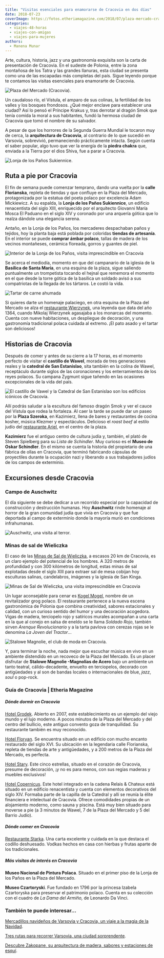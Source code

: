 ```yaml
---
title: "Visitas esenciales para enamorarse de Cracovia en dos días"
date: 2018-07-23
coverImage: https://fotos.etheriamagazine.com/2018/07/plaza-mercado-cracovia-1.jpg
categories: 
  - viajes-48-horas
  - viajes-con-amigas
  - viajes-para-mujeres
authors: 
  - Manena Munar
---
```


Arte, cultura, historia, jazz y una gastronomía exquisita son la carta de presentación de Cracovia. En el sudeste de Polonia, entre la zona montañosa de los Tatra y las grandes llanuras, esta ciudad se presenta como una de las escapadas más completas del país. Sigue leyendo porque te contamos las visitas esenciales para enamorarte de Cracovia.

![Plaza del Mercado (Cracovia).](https://fotos.etheriamagazine.com/2018/07/Plaza-mercado-cracovia-fin-de-semana-1024x768.jpg "Plaza del Mercado (Cracovia).")

Un caudaloso río, el Vístula, el amparo de sus colinas, la fertilidad de los valles y 
los bosques frondosos. ¿Qué mejor enclave para establecer una ciudad? Así lo pensó el 
Príncipe Krakus y, tras derrotar al dragón Smok que tenía comida la moral a sus 
habitantes, fundó la hermosa ciudad de Cracovia que tomó el nombre de su salvador. 

A pesar de que los horrores de la Segunda Guerra Mundial le tocaron muy de cerca, la 
**arquitectura de Cracovia**, al contrario de lo que sucedió en Varsovia, sobrevivió, 
permaneciendo prácticamente intacta. Según cuenta el saber popular, algo tuvo que ver la 
energía de la **piedra chakra** que, enviada a la Tierra por el dios Shiva, fue a parar 
a Cracovia. 

![Lonja de los Paños Sukiennice.](https://fotos.etheriamagazine.com/2018/07/cracovia-lonja-de-los-panos-sukiennice.jpg "Lonja de los Paños Sukiennice. ")

## Ruta a pie por Cracovia

El fin de semana puede comenzar temprano, dando una vuelta por la **calle Florianska**, 
repleta de tiendas y que confluye en la Plaza del Mercado, protagonizada por la estatua 
del poeta polaco por excelencia Adam Mickiewicz. A su espalda, la **Lonja de los Paños 
Sukiennice**, un edificio renacentista del siglo XIII, enriquecido por el arquitecto 
Giovanni María Mosca El Paduano en el siglo XIV y coronado por una arquería gótica que 
lo realza dándole una elegancia serena. 

Antaño, en la Lonja de los Paños, los mercaderes despachaban paños y tejidos, hoy la 
planta baja está poblada por coloridas **tiendas de artesanía**. En el interior se puede 
**comprar ámbar polaco**, tallas de madera de los vecinos montañeses, cerámica floreada, 
gorros y guantes de piel. 

![Interior de la Lonja de los Paños, visita imprescindible en Cracovia](https://fotos.etheriamagazine.com/2018/07/Interior-de-la-Lonja-de-los-Panos-en-la-Plaza-del-Mercado-repleto-de-tiendas-de-ambar-cristal-tallas-de-madera-y-piel-1024x683.jpg "Interior de la Lonja de los Paños (Cracovia). ©M.Munar")

Se acerca el mediodía, momento en que del campanario de la iglesia de la **Basílica de 
Santa María**, en una esquina de la plaza, sigue saliendo puntualmente un trompetista 
tocando el hejnal que rememora el momento en el que desde la torre gótica de la basílica 
un soldado avisó a sus compatriotas de la llegada de los tártaros. Le costó la vida. 

![Tartar de carne ahumada](https://fotos.etheriamagazine.com/2018/07/restaurante-Wierzynek-.jpg "Tartar de carne ahumada. © Restaurante Wierzynek")

Si quieres darte un homenaje palaciego, en otra esquina de la Plaza del Mercado se alza 
el [restaurante Wierzynek,](http://www.wierzynek.pl) una leyenda que data del año 1364, 
cuando Mikolaj Wierzynek agasajaba a los monarcas del momento. Cuenta con nueve 
habitaciones, un despliegue de decoración, y una gastronomía tradicional polaca cuidada 
al extremo. ¡El pato asado y el tartar son deliciosos! 

## Historias de Cracovia

Después de comer y antes de su cierre a la 17 horas, es el momento perfecto de visitar 
el **castillo de Wawel**, morada de tres generaciones reales y la **catedral de San 
Estanislao**, sita también en la colina de Wawel, receptáculo durante siglos de las 
coronaciones y los enterramientos de los reyes polacos. Su campana Zygmunt sigue tañendo 
en las ocasiones excepcionales de la vida del país. 

![El castillo de Vawel y la Catedral de San Estanislao son los edificios icónicos de Cracovia.](https://fotos.etheriamagazine.com/2018/07/Catedral-Cracovia-1024x682.jpg "El castillo de Vawel y la Catedral de San Estanislao son los edificios icónicos de Cracovia.")

Allí podrás saludar a la escultura del famoso dragón Smok y ver el cauce del Vístula que 
rodea la fortaleza. Al caer la tarde se puede dar un paseo por la **Plaza Szeroka**, en 
Kazimierz, llena de bares y restaurantes de cocina kosher, música Klezmer y 
espectáculos. Delicioso el _roast beef_ al estilo judío del [restaurante 
Ariel](https://ariel-krakow.pl/), en el centro de la plaza. 

**Kazimierz** fue el antiguo centro de cultura judía y, también, el plató de Steven 
Spielberg para su _Lista de Schindler_. Muy curioso es el **Museo de Oskar Schindler**. 
En el mismo se cuenta la historia del propietario de una fábrica de ollas en Cracovia, 
que terminó fabricando cápsulas de proyectiles durante la ocupación nazi y liberando a 
sus trabajadores judíos de los campos de exterminio. 

## Excursiones desde Cracovia

### Campo de Auschwitz 

El día siguiente se debe dedicar a un recorrido especial por la capacidad de 
construcción y destrucción humanas. Hoy **Auschwitz** rinde homenaje al horror de la 
gran comunidad judía que vivía en Cracovia y que fue deportada al campo de exterminio 
donde la mayoría murió en condiciones infrahumanas. 

![Auschwitz, una visita al terror.](https://fotos.etheriamagazine.com/2018/07/birkenau-402324_1920-1024x685.jpg "Auschwitz, una visita al terror.")

### Minas de sal de Wieliczka

El caso de las [Minas de Sal de Wieliczka](https://www.laminadesalwieliczka.es/), a 
escasos 20 km de Cracovia, es un claro ejemplo del potencial de los hombres. A 320 
metros de profundidad y con 300 kilómetros de longitud, estas minas de sal explotadas 
desde el siglo XIII para extraer sal de mesa cobijan hoy esculturas salinas, 
candelabros, imágenes y la iglesia de San Kinga. 

![Minas de Sal de Wieliczka, una visita imprescindible en Cracovia](https://fotos.etheriamagazine.com/2018/07/Iglesia-de-Santa-King-hecha-con-sal-dentro-de-las-minas-de-sal-de-Wieliczka-1024x683.jpg "Minas de Sal de Wieliczka. ©M.Munar")

Un lugar aconsejable para cenar es [Kogel Mogel](https://kogel-mogel.pl/), nombre de un 
revitalizador grog polaco. El restaurante pertenece a la nueva escena gastronómica de 
Polonia que combina creatividad, sabores estacionales y calidad, con un curioso sentido 
del humor y una decoración acogedora. Vigas de madera, terciopelo rojo y satíricos 
murales acompañan a una carta en la que al conejo en salsa de eneldo se le llama 
_Soldado Rojo_, también sirven _Arenque Revolucionario_ y a la tarta pavlova con cerezas 
rojas se le denomina _La Joven del Tractor_... 

![Stalowe Magnolie, el club de moda en Cracovia.](https://fotos.etheriamagazine.com/2018/07/El-Club-de-moda-en-la-noche-cracoviana-Stalowe-Magnolie-1024x768.jpg "Stalowe Magnolie, el club de moda en Cracovia. ©M.Munar")

Y, para terminar la noche, nada mejor que escuchar música en vivo en un ambiente 
distendido en un recoveco de la Plaza del Mercado. Es un placer disfrutar de **Stalowe 
Magnolie -Magnolias de Acero** bajo un ambiente un tanto teatral, cálido-decadente, 
envuelto en terciopelos, decorado con antigüedades y al son de bandas locales o 
internacionales de blue, _jazz_, _soul_ o pop-rock. 

### Guía de Cracovia | Etheria Magazine

##### Dónde dormir en Cracovia

[Hotel Grodek](http://www.hotelgrodek.com). Abierto en 2007, este establecimiento es un 
ejemplo del viejo mundo y el lujo moderno. A pocos minutos de la Plaza del Mercado y del 
centro del bullicio, este antiguo convento goza de tranquilidad. Su restaurante también 
es muy reconocido. 

[Hotel Floryan](http://www.hotel-florian.pl/). Se encuentra situado en un edificio con 
mucho encanto restaurado del siglo XVI. Su ubicación en la legendaria calle Florianska, 
repleta de tiendas de arte y antigüedades, y a 200 metros de la Plaza del Mercado, es 
perfecta. 

[Hotel Stary](http://www.stary.hotel.com.pl). Este cinco estrellas, situado en el 
corazón de Cracovia, presume de decoración, ¡y no es para menos, con sus regias maderas 
y muebles exclusivos! 

[Hotel Copernicus](https://copernicus.hotel.com.pl/). Este hotel integrado en la cadena 
Relais & Chateux está situado en un edificio renacentista y cuenta con elementos 
decorativos del siglo XIV. Formaba parte de la capilla de la Catedral y allí se reunía 
la élite financiera e intelectual de Cracovia. Ofrece comodidades propias de un 
alojamiento moderno, como sauna y piscina. Está muy bien situado para moverse a pie (a 3 
minutos de Wawel, 7 de la Plaza del Mercado y 5 del Barrio Judío). 

##### Dónde comer en Cracovia

[Restaurante Starka](http://www.starka-restauracja.pl/). Una carta excelente y cuidada 
en la que destaca el codillo deshuesado. Vodkas hechos en casa con hierbas y frutas 
aparte de los tradicionales. 

##### Más visitas de interés en Cracovia

**Museo Nacional de Pintura Polaca**. Situado en el primer piso de la Lonja de los Paños 
en la Plaza del Mercado. 

**Museo Czartoryski**. Fue fundado en 1796 por la princesa Izabela Czartoryska para 
preservar el patrimonio polaco. Cuenta en su colección con el cuadro de _La Dama del 
Armiño,_ de Leonardo Da Vinci. 

### También te puede interesar...

[Mercadillos navideños de Varsovia y Cracovia, un viaje a la magia de la 
Navidad](https://etheriamagazine.com/2019/10/30/mercadillos-navidad-varsovia-cracovia-polonia/). 

[Tres rutas para recorrer Varsovia, una ciudad 
sorprendente](https://etheriamagazine.com/2021/03/05/que-ver-en-varsovia-en-tres-rutas-originales/). 

[Descubre Zakopane, su arquitectura de madera, sabores y estaciones de 
esquí](https://etheriamagazine.com/2021/01/27/que-ver-en-zakopane-viaje-original-polonia/).
